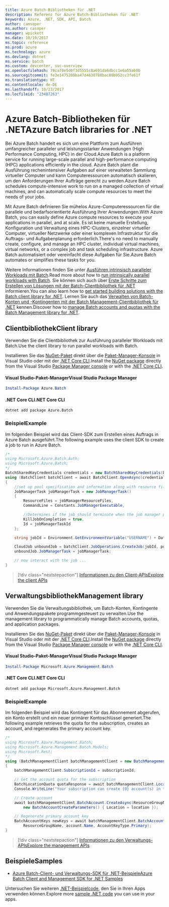 ```yaml
---
title: Azure Batch-Bibliotheken für .NET
description: Referenz für Azure Batch-Bibliotheken für .NET
keywords: Azure, .NET, SDK, API, Batch
author: camsoper
ms.author: casoper
manager: wpickett
ms.date: 10/19/2017
ms.topic: reference
ms.prod: azure
ms.technology: azure
ms.devlang: dotnet
ms.service: batch
ms.custom: devcenter, svc-overview
ms.openlocfilehash: 79ca70e5d0f3d5555c8a691da6dbcc1e6a55ab0b
ms.sourcegitcommit: fe3e1475208ba47d4630788bac88b952cc3fe61f
ms.translationtype: HT
ms.contentlocale: de-DE
ms.lasthandoff: 10/23/2017
ms.locfileid: "23487263"
---
```

# <a name="azure-batch-libraries-for-net"></a><span data-ttu-id="41237-104">Azure Batch-Bibliotheken für .NET</span><span class="sxs-lookup"><span data-stu-id="41237-104">Azure Batch libraries for .NET</span></span>

<span data-ttu-id="41237-105">Bei Azure Batch handelt es sich um eine Plattform zum Ausführen umfangreicher paralleler und leistungsstarker Anwendungen (High Performance Computing, HPC) in der Cloud.</span><span class="sxs-lookup"><span data-stu-id="41237-105">Azure Batch is a platform service for running large-scale parallel and high-performance computing (HPC) applications efficiently in the cloud.</span></span> <span data-ttu-id="41237-106">Azure Batch plant die Ausführung rechenintensiver Aufgaben auf einer verwalteten Sammlung virtueller Computer und kann Computeressourcen automatisch skalieren, um den Anforderungen Ihrer Aufträge gerecht zu werden.</span><span class="sxs-lookup"><span data-stu-id="41237-106">Azure Batch schedules compute-intensive work to run on a managed collection of virtual machines, and can automatically scale compute resources to meet the needs of your jobs.</span></span>

<span data-ttu-id="41237-107">Mit Azure Batch definieren Sie mühelos Azure-Computeressourcen für die parallele und bedarfsorientierte Ausführung Ihrer Anwendungen.</span><span class="sxs-lookup"><span data-stu-id="41237-107">With Azure Batch, you can easily define Azure compute resources to execute your applications in parallel, and at scale.</span></span> <span data-ttu-id="41237-108">Es ist keine manuelle Erstellung, Konfiguration und Verwaltung eines HPC-Clusters, einzelner virtueller Computer, virtueller Netzwerke oder einer komplexen Infrastruktur für die Auftrags- und Aufgabenplanung erforderlich.</span><span class="sxs-lookup"><span data-stu-id="41237-108">There's no need to manually create, configure, and manage an HPC cluster, individual virtual machines, virtual networks, or a complex job and task scheduling infrastructure.</span></span> <span data-ttu-id="41237-109">Azure Batch automatisiert oder vereinfacht diese Aufgaben für Sie.</span><span class="sxs-lookup"><span data-stu-id="41237-109">Azure Batch automates or simplifies these tasks for you.</span></span>

<span data-ttu-id="41237-110">Weitere Informationen finden Sie unter [Ausführen intrinsisch paralleler Workloads mit Batch](/azure/batch/batch-technical-overview).</span><span class="sxs-lookup"><span data-stu-id="41237-110">Read more about how to [run intrinsically parallel workloads with Batch](/azure/batch/batch-technical-overview).</span></span> <span data-ttu-id="41237-111">Sie können sich auch über [Erste Schritte zum Erstellen von Lösungen mit der Batch-Clientbibliothek für .NET](/azure/batch/batch-dotnet-get-started) informieren.</span><span class="sxs-lookup"><span data-stu-id="41237-111">You can also learn how to [get started building solutions with the Batch client library for .NET](/azure/batch/batch-dotnet-get-started).</span></span> <span data-ttu-id="41237-112">Lernen Sie auch das [Verwalten von Batch-Konten und -Kontingenten mit der Batch Management-Clientbibliothek für .NET](/azure/batch/batch-management-dotnet) kennen.</span><span class="sxs-lookup"><span data-stu-id="41237-112">Discover how to [manage Batch accounts and quotas with the Batch Management library for .NET](/azure/batch/batch-management-dotnet).</span></span>

## <a name="client-library"></a><span data-ttu-id="41237-113">Clientbibliothek</span><span class="sxs-lookup"><span data-stu-id="41237-113">Client library</span></span>

<span data-ttu-id="41237-114">Verwenden Sie die Clientbibliothek zur Ausführung paralleler Workloads mit Batch.</span><span class="sxs-lookup"><span data-stu-id="41237-114">Use the client library to run parallel workloads with Batch.</span></span>

<span data-ttu-id="41237-115">Installieren Sie das [NuGet-Paket](https://www.nuget.org/packages/Azure.Batch) direkt über die [Paket-Manager-Konsole][PackageManager] in Visual Studio oder mit der [.NET Core CLI][DotNetCLI].</span><span class="sxs-lookup"><span data-stu-id="41237-115">Install the [NuGet package](https://www.nuget.org/packages/Azure.Batch) directly from the Visual Studio [Package Manager console][PackageManager] or with the [.NET Core CLI][DotNetCLI].</span></span>

#### <a name="visual-studio-package-manager"></a><span data-ttu-id="41237-116">Visual Studio-Paket-Manager</span><span class="sxs-lookup"><span data-stu-id="41237-116">Visual Studio Package Manager</span></span>

```powershell
Install-Package Azure.Batch
```

#### <a name="net-core-cli"></a><span data-ttu-id="41237-117">.NET Core CLI</span><span class="sxs-lookup"><span data-stu-id="41237-117">.NET Core CLI</span></span>

```bash
dotnet add package Azure.Batch
```

### <a name="example"></a><span data-ttu-id="41237-118">Beispiel</span><span class="sxs-lookup"><span data-stu-id="41237-118">Example</span></span>

<span data-ttu-id="41237-119">Im folgenden Beispiel wird das Client-SDK zum Erstellen eines Auftrags in Azure Batch ausgeführt.</span><span class="sxs-lookup"><span data-stu-id="41237-119">The following example uses the client SDK to create a job to run in Azure Batch.</span></span>

```csharp
/*
using Microsoft.Azure.Batch.Auth;
using Microsoft.Azure.Batch;
*/
BatchSharedKeyCredentials credentials = new BatchSharedKeyCredentials(batchUrl, accountName, accountKey);
using (BatchClient batchClient = await BatchClient.OpenAsync(credentials))
{
    //set up pool specification and information along with resource files here
    JobManagerTask jobManagerTask = new JobManagerTask()
    {
        ResourceFiles = jobManagerResourceFiles,
        CommandLine = Constants.JobManagerExecutable,

        //Determines if the job should terminate when the job manager process exits.
        KillJobOnCompletion = true,
        Id = jobManagerTaskId
    };

    string jobId = Environment.GetEnvironmentVariable("USERNAME") + DateTime.UtcNow.ToString("yyyyMMdd-HHmmss");

    CloudJob unboundJob = batchClient.JobOperations.CreateJob(jobId, poolInformation);
    unboundJob.JobManagerTask = jobManagerTask;

    // now interact with the job ...
}
```

> [!div class="nextstepaction"]
> [<span data-ttu-id="41237-120">Informationen zu den Client-APIs</span><span class="sxs-lookup"><span data-stu-id="41237-120">Explore the client APIs</span></span>](/dotnet/api/overview/azure/batch/client)

## <a name="management-library"></a><span data-ttu-id="41237-121">Verwaltungsbibliothek</span><span class="sxs-lookup"><span data-stu-id="41237-121">Management library</span></span>

<span data-ttu-id="41237-122">Verwenden Sie die Verwaltungsbibliothek, um Batch-Konten, Kontingente und Anwendungspakete programmgesteuert zu verwalten.</span><span class="sxs-lookup"><span data-stu-id="41237-122">Use the management library to programmatically manage Batch accounts, quotas, and application packages.</span></span>

<span data-ttu-id="41237-123">Installieren Sie das [NuGet-Paket](https://www.nuget.org/packages/Microsoft.Azure.Management.Batch) direkt über die [Paket-Manager-Konsole][PackageManager] in Visual Studio oder mit der [.NET Core CLI][DotNetCLI].</span><span class="sxs-lookup"><span data-stu-id="41237-123">Install the [NuGet package](https://www.nuget.org/packages/Microsoft.Azure.Management.Batch) directly from the Visual Studio [Package Manager console][PackageManager] or with the [.NET Core CLI][DotNetCLI].</span></span>

#### <a name="visual-studio-package-manager"></a><span data-ttu-id="41237-124">Visual Studio-Paket-Manager</span><span class="sxs-lookup"><span data-stu-id="41237-124">Visual Studio Package Manager</span></span>

```powershell
Install-Package Microsoft.Azure.Management.Batch
```

#### <a name="net-core-cli"></a><span data-ttu-id="41237-125">.NET Core CLI</span><span class="sxs-lookup"><span data-stu-id="41237-125">.NET Core CLI</span></span>

```bash
dotnet add package Microsoft.Azure.Management.Batch
```

### <a name="example"></a><span data-ttu-id="41237-126">Beispiel</span><span class="sxs-lookup"><span data-stu-id="41237-126">Example</span></span>

<span data-ttu-id="41237-127">Im folgenden Beispiel wird das Kontingent für das Abonnement abgerufen, ein Konto erstellt und ein neuer primärer Kontoschlüssel generiert.</span><span class="sxs-lookup"><span data-stu-id="41237-127">The following example retrieves the quota for the subscription, creates an account, and regenerates the primary account key.</span></span>

```csharp
/*
using Microsoft.Azure.Management.Batch;
using Microsoft.Azure.Management.Batch.Models;
using Microsoft.Rest;
*/
using (BatchManagementClient batchManagementClient = new BatchManagementClient(new TokenCredentials(accessToken)))
{
    batchManagementClient.SubscriptionId = subscriptionId;

    // Get the account quota for the subscription
    BatchLocationQuota quotaResponse = await batchManagementClient.Location.GetQuotasAsync(location);
    Console.WriteLine("Your subscription can create {0} account(s) in the {1} region.", quotaResponse.AccountQuota, location);

    // Create account
    await batchManagementClient.BatchAccount.CreateAsync(ResourceGroupName, accountName, 
        new BatchAccountCreateParameters() { Location = location });

    // Regenerate primary account key
    BatchAccountKeys newKeys = await batchManagementClient.BatchAccount.RegenerateKeyAsync(
        ResourceGroupName, account.Name, AccountKeyType.Primary);
}
```

> [!div class="nextstepaction"]
> [<span data-ttu-id="41237-128">Informationen zu den Verwaltungs-APIs</span><span class="sxs-lookup"><span data-stu-id="41237-128">Explore the management APIs</span></span>](/dotnet/api/overview/azure/batch/management)

## <a name="samples"></a><span data-ttu-id="41237-129">Beispiele</span><span class="sxs-lookup"><span data-stu-id="41237-129">Samples</span></span>

* [<span data-ttu-id="41237-130">Azure Batch-Client- und Verwaltungs-SDK für .NET-Beispiele</span><span class="sxs-lookup"><span data-stu-id="41237-130">Azure Batch Client and Management SDK for .NET Samples</span></span>](https://github.com/Azure/azure-batch-samples/tree/master/CSharp)

<span data-ttu-id="41237-131">Untersuchen Sie weiteren [.NET-Beispielcode](https://azure.microsoft.com/resources/samples/?platform=dotnet), den Sie in Ihren Apps verwenden können.</span><span class="sxs-lookup"><span data-stu-id="41237-131">Explore more [sample .NET code](https://azure.microsoft.com/resources/samples/?platform=dotnet) you can use in your apps.</span></span>

[PackageManager]: https://docs.microsoft.com/nuget/tools/package-manager-console
[DotNetCLI]: https://docs.microsoft.com/dotnet/core/tools/dotnet-add-package

